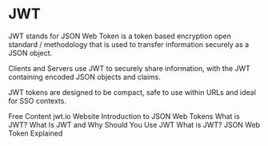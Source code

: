 # JWT

JWT stands for JSON Web Token is a token based encryption open standard / methodology that is used to transfer information securely as a JSON object.

Clients and Servers use JWT to securely share information, with the JWT containing encoded JSON objects and claims.

JWT tokens are designed to be compact, safe to use within URLs and ideal for SSO contexts.

<ResourceGroupTitle>Free Content</ResourceGroupTitle>
<BadgeLink colorScheme='blue' badgeText='JWT Website' href='https://jwt.io//'>jwt.io Website</BadgeLink>
<BadgeLink colorScheme='yellow' badgeText='Read' href='https://jwt.io/introduction'>Introduction to JSON Web Tokens</BadgeLink>
<BadgeLink colorScheme='yellow' badgeText='Read' href='https://www.akana.com/blog/what-is-jwt'>What is JWT?</BadgeLink>
<BadgeLink badgeText='Watch' href='https://www.youtube.com/watch?v=7Q17ubqLfaM'>What Is JWT and Why Should You Use JWT</BadgeLink>
<BadgeLink badgeText='Watch' href='https://www.youtube.com/watch?v=926mknSW9Lo'>What is JWT? JSON Web Token Explained</BadgeLink>
